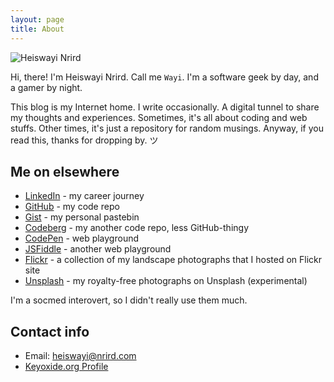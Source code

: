 ```yaml
---
layout: page
title: About
---
```


![Heiswayi Nrird](https://ik.imagekit.io/nrirddotcom/HN/hn_D6guerPbf.jpg?tr=h-200)

Hi, there! I'm Heiswayi Nrird. Call me `Wayi`. I'm a software geek by day, and a gamer by night.

This blog is my Internet home. I write occasionally. A digital tunnel to share my thoughts and experiences. Sometimes, it's all about coding and web stuffs. Other times, it's just a repository for random musings. Anyway, if you read this, thanks for dropping by. ツ

## Me on elsewhere

- [LinkedIn](https://www.linkedin.com/in/heiswayi) - my career journey
- [GitHub](https://github.com/heiswayi) - my code repo
- [Gist](https://gist.github.com/heiswayi) - my personal pastebin
- [Codeberg](https://codeberg.org/hn) - my another code repo, less GitHub-thingy
- [CodePen](https://codepen.io/heiswayi/pens/public) - web playground
- [JSFiddle](https://jsfiddle.net/user/heiswayi/) - another web playground
- [Flickr](/flickr) - a collection of my landscape photographs that I hosted on Flickr site
- [Unsplash](https://unsplash.com/@heiswayi_nrird) - my royalty-free photographs on Unsplash (experimental)

I'm a socmed interovert, so I didn't really use them much.

## Contact info

- Email: [heiswayi@nrird.com](mailto:heiswayi@nrird.com)
- [Keyoxide.org Profile](https://keyoxide.org/aspe:keyoxide.org:EGFQVPRQAFJQWKWNROITMVLLWA)